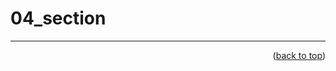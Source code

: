 <a name="topage"></a>

# 04_section



----

<p align="right">(<a href="#topage">back to top</a>)</p>
<br/>
<br/>
